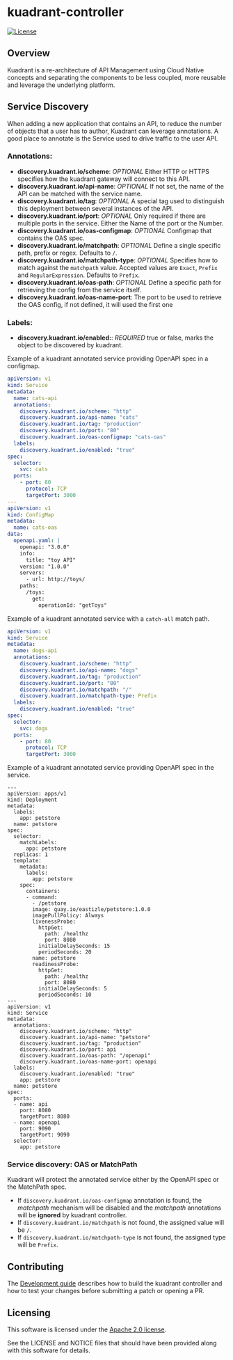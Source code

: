 # kuadrant-controller

[![License](https://img.shields.io/badge/license-Apache--2.0-blue.svg)](http://www.apache.org/licenses/LICENSE-2.0)

## Overview
Kuadrant is a re-architecture of API Management using Cloud Native concepts and separating the components to be less coupled, more reusable and leverage the underlying platform.

## Service Discovery

When adding a new application that contains an API, to reduce the number of objects that a user has to author,
Kuadrant can leverage annotations. A good place to annotate is the Service used to drive traffic to the user API.

### Annotations:

- **discovery.kuadrant.io/scheme**: *OPTIONAL* Either HTTP or HTTPS specifies how the kuadrant gateway will connect to this API.
- **discovery.kuadrant.io/api-name**: *OPTIONAL* If not set, the name of the API can be matched with the service name.
- **discovery.kuadrant.io/tag**: *OPTIONAL* A special tag used to distinguish this deployment between several instances of the API.
- **discovery.kuadrant.io/port**: *OPTIONAL* Only required if there are multiple ports in the service. Either the Name of the port or the Number.
- **discovery.kuadrant.io/oas-configmap**: *OPTIONAL* Configmap that contains the OAS spec.
- **discovery.kuadrant.io/matchpath**: *OPTIONAL* Define a single specific path, prefix or regex. Defaults to `/`.
- **discovery.kuadrant.io/matchpath-type**: *OPTIONAL* Specifies how to match against the `matchpath` value. Accepted values are `Exact`, `Prefix` and `RegularExpression`. Defaults to `Prefix`.
- **discovery.kuadrant.io/oas-path**: *OPTIONAL* Define a specific path for retrieving the config from the service itself.
- **discovery.kuadrant.io/oas-name-port**: The port to be used to retrieve the OAS config, if not defined, it will used the first one

### Labels:
- **discovery.kuadrant.io/enabled:**: *REQUIRED* true or false, marks the object to be discovered by kuadrant.


Example of a kuadrant annotated service providing OpenAPI spec in a configmap.

```yaml
apiVersion: v1
kind: Service
metadata:
  name: cats-api
  annotations:
    discovery.kuadrant.io/scheme: "http"
    discovery.kuadrant.io/api-name: "cats"
    discovery.kuadrant.io/tag: "production"
    discovery.kuadrant.io/port: "80"
    discovery.kuadrant.io/oas-configmap: "cats-oas"
  labels:
    discovery.kuadrant.io/enabled: "true"
spec:
  selector:
    svc: cats
  ports:
    - port: 80
      protocol: TCP
      targetPort: 3000
---
apiVersion: v1
kind: ConfigMap
metadata:
  name: cats-oas
data:
  openapi.yaml: |
    openapi: "3.0.0"
    info:
      title: "toy API"
    version: "1.0.0"
    servers:
      - url: http://toys/
    paths:
      /toys:
        get:
          operationId: "getToys"
```

Example of a kuadrant annotated service with a `catch-all` match path.

```yaml
apiVersion: v1
kind: Service
metadata:
  name: dogs-api
  annotations:
    discovery.kuadrant.io/scheme: "http"
    discovery.kuadrant.io/api-name: "dogs"
    discovery.kuadrant.io/tag: "production"
    discovery.kuadrant.io/port: "80"
    discovery.kuadrant.io/matchpath: "/"
    discovery.kuadrant.io/matchpath-type: Prefix
  labels:
    discovery.kuadrant.io/enabled: "true"
spec:
  selector:
    svc: dogs
  ports:
    - port: 80
      protocol: TCP
      targetPort: 3000
```

Example of a kuadrant annotated service providing OpenAPI spec in the service.

```
---
apiVersion: apps/v1
kind: Deployment
metadata:
  labels:
    app: petstore
  name: petstore
spec:
  selector:
    matchLabels:
      app: petstore
  replicas: 1
  template:
    metadata:
      labels:
        app: petstore
    spec:
      containers:
      - command:
        - /petstore
        image: quay.io/eastizle/petstore:1.0.0
        imagePullPolicy: Always
        livenessProbe:
          httpGet:
            path: /healthz
            port: 8080
          initialDelaySeconds: 15
          periodSeconds: 20
        name: petstore
        readinessProbe:
          httpGet:
            path: /healthz
            port: 8080
          initialDelaySeconds: 5
          periodSeconds: 10
---
apiVersion: v1
kind: Service
metadata:
  annotations:
    discovery.kuadrant.io/scheme: "http"
    discovery.kuadrant.io/api-name: "petstore"
    discovery.kuadrant.io/tag: "production"
    discovery.kuadrant.io/port: api
    discovery.kuadrant.io/oas-path: "/openapi"
    discovery.kuadrant.io/oas-name-port: openapi
  labels:
    discovery.kuadrant.io/enabled: "true"
    app: petstore
  name: petstore
spec:
  ports:
  - name: api
    port: 8080
    targetPort: 8080
  - name: openapi
    port: 9090
    targetPort: 9090
  selector:
    app: petstore
```

### Service discovery: OAS or MatchPath

Kuadrant will protect the annotated service either by the OpenAPI spec or the MatchPath spec. 

* If `discovery.kuadrant.io/oas-configmap` annotation is found, the *matchpath* mechanism will be disabled and the *matchpath* annotations will be **ignored** by kuadrant controller.
* If `discovery.kuadrant.io/matchpath` is not found, the assigned value will be `/`.
* If `discovery.kuadrant.io/matchpath-type` is not found, the assigned type will be `Prefix`.

## Contributing
The [Development guide](doc/development.md) describes how to build the kuadrant controller and how to test your changes before submitting a patch or opening a PR.

## Licensing

This software is licensed under the [Apache 2.0 license](https://www.apache.org/licenses/LICENSE-2.0).

See the LICENSE and NOTICE files that should have been provided along with this software for details.
